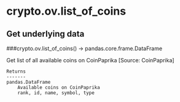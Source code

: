 # crypto.ov.list_of_coins

## Get underlying data 
###crypto.ov.list_of_coins() -> pandas.core.frame.DataFrame

Get list of all available coins on CoinPaprika  [Source: CoinPaprika]

    Returns
    -------
    pandas.DataFrame
        Available coins on CoinPaprika
        rank, id, name, symbol, type
